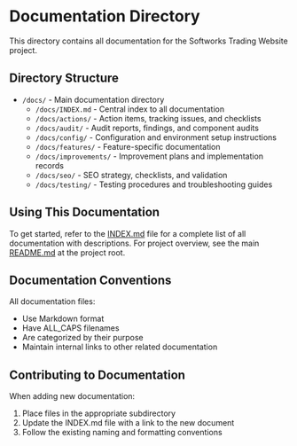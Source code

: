 # Documentation Directory

This directory contains all documentation for the Softworks Trading Website project.

## Directory Structure

- `/docs/` - Main documentation directory
  - `/docs/INDEX.md` - Central index to all documentation
  - `/docs/actions/` - Action items, tracking issues, and checklists
  - `/docs/audit/` - Audit reports, findings, and component audits
  - `/docs/config/` - Configuration and environment setup instructions
  - `/docs/features/` - Feature-specific documentation
  - `/docs/improvements/` - Improvement plans and implementation records
  - `/docs/seo/` - SEO strategy, checklists, and validation
  - `/docs/testing/` - Testing procedures and troubleshooting guides

## Using This Documentation

To get started, refer to the [INDEX.md](/docs/INDEX.md) file for a complete list of all documentation with descriptions. For project overview, see the main [README.md](/README.md) at the project root.

## Documentation Conventions

All documentation files:
- Use Markdown format
- Have ALL_CAPS filenames
- Are categorized by their purpose
- Maintain internal links to other related documentation

## Contributing to Documentation

When adding new documentation:
1. Place files in the appropriate subdirectory
2. Update the INDEX.md file with a link to the new document
3. Follow the existing naming and formatting conventions